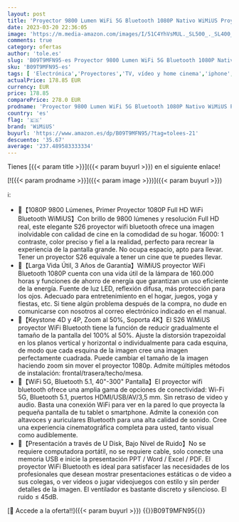 ```yaml
---
layout: post
title: 'Proyector 9800 Lumen WiFi 5G Bluetooth 1080P Nativo WiMiUS Proyector Mini Portátil con Zoom Keystone Proyector Full HD 4K para Android iPhone PC Proyector LED Soporte Fire Stick TV'
date: 2023-03-20 22:36:05
image: 'https://m.media-amazon.com/images/I/51C4YhVsMUL._SL500_._SL400_.jpg'
comments: true
category: ofertas
author: 'tole.es'
slug: 'B09T9MFN95-es Proyector 9800 Lumen WiFi 5G Bluetooth 1080P Nativo WiMiUS...'
sku: 'B09T9MFN95-es'
tags: [ 'Electrónica','Proyectores','TV, vídeo y home cinema','iphone','wimius','🇪🇸', ]
actualPrice: 178.85 EUR
currency: EUR
price: 178.85
comparePrice: 278.0 EUR
prodname: 'Proyector 9800 Lumen WiFi 5G Bluetooth 1080P Nativo WiMiUS Proyector Mini Portátil con Zoom Keystone Proyector Full HD 4K para Android iPhone PC Proyector LED Soporte Fire Stick TV'
country: 'es'
flag: '🇪🇸'
brand: 'WiMiUS'
buyurl: 'https://www.amazon.es/dp/B09T9MFN95/?tag=tolees-21'
descuento: '35.67'
average: '237.489583333334'
---
```


Tienes [{{< param title >}}]({{< param buyurl >}}) en el siguiente enlace!

[![{{< param prodname >}}]({{< param image >}})]({{< param buyurl >}})

ℹ️:

- 🌺【1080P 9800 Lúmenes, Primer Proyector 1080P Full HD WiFi Bluetooth WiMiUS】Con brillo de 9800 lúmenes y resolución Full HD real, este elegante S26 proyector wifi bluetooth ofrece una imagen inolvidable con calidad de cine en la comodidad de su hogar. 16000: 1 contraste, color preciso y fiel a la realidad, perfecto para recrear la experiencia de la pantalla grande. No ocupa espacio, apto para llevar. Tener un proyector S26 equivale a tener un cine que te puedes llevar.
- 🌺【Larga Vida Útil, 3 Años de Garantía】WiMiUS proyector WiFi Bluetooth 1080P cuenta con una vida útil de la lámpara de 160.000 horas y funciones de ahorro de energía que garantizan un uso eficiente de la energía. Fuente de luz LED, reflexión difusa, más protección para los ojos. Adecuado para entretenimiento en el hogar, juegos, yoga y fiestas, etc. Si tiene algún problema después de la compra, no dude en comunicarse con nosotros al correo electrónico indicado en el manual.
- 🌺【Keystone 4D y 4P, Zoom al 50%, Soporta 4K】El S26 WiMiUS proyector WiFi Bluetooth tiene la función de reducir gradualmente el tamaño de la pantalla del 100% al 50%. Ajuste la distorsión trapezoidal en los planos vertical y horizontal o individualmente para cada esquina, de modo que cada esquina de la imagen cree una imagen perfectamente cuadrada. Puede cambiar el tamaño de la imagen haciendo zoom sin mover el proyector 1080p. Admite múltiples métodos de instalación: frontal/trasera/techo/mesa.
- 🌺【WiFi 5G, Bluetooth 5.1, 40"-300" Pantalla】El proyector wifi bluetooth ofrece una amplia gama de opciones de conectividad: Wi-Fi 5G, Bluetooth 5.1, puertos HDMI/USB/AV/3,5 mm. Sin retraso de video y audio. Basta una conexión WiFi para ver en la pared lo que proyecta la pequeña pantalla de tu tablet o smartphone. Admite la conexión con altavoces y auriculares Bluetooth para una alta calidad de sonido. Cree una experiencia cinematográfica completa para usted, tanto visual como audiblemente.
- 🌺【Presentación a través de U Disk, Bajo Nivel de Ruido】No se requiere computadora portátil, no se requiere cable, solo conecte una memoria USB e inicie la presentación PPT / Word / Excel / PDF. El proyector WiFi Bluetooth es ideal para satisfacer las necesidades de los profesionales que desean mostrar presentaciones estáticas o de video a sus colegas, o ver videos o jugar videojuegos con estilo y sin perder detalles de la imagen. El ventilador es bastante discreto y silencioso. El ruido ≤ 45dB.

[🛒 Accede a la oferta!!]({{< param buyurl >}})
{{<world>}}B09T9MFN95{{</world>}}
